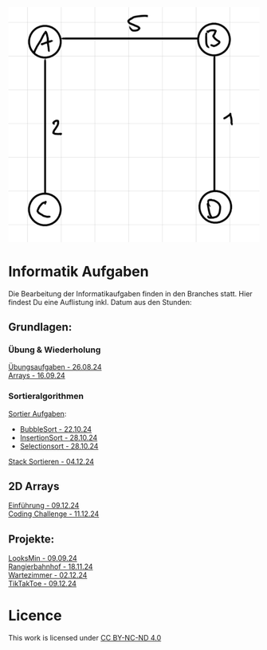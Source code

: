 ![Aufgabe2a.png](/Aufgabe%202a.png)

# Informatik Aufgaben
Die Bearbeitung der Informatikaufgaben finden in den Branches statt. Hier findest Du eine Auflistung inkl. Datum aus den Stunden:

## Grundlagen:
### Übung & Wiederholung
[Übungsaufgaben - 26.08.24](https://github.com/BothimTV/InfoAufgaben/blob/test-aufgaben/HelloWorld.java)  
[Arrays - 16.09.24](https://github.com/BothimTV/InfoAufgaben/tree/arrays)

### Sortieralgorithmen

[Sortier Aufgaben](https://github.com/BothimTV/InfoAufgaben/tree/sortierungen):
- [BubbleSort - 22.10.24](https://github.com/BothimTV/InfoAufgaben/pull/1/files#diff-30b5a41c1a972ba520fbd5eeb91d934dc969a13bcd328ca85e974a7a6eb1be69)
- [InsertionSort - 28.10.24](https://github.com/BothimTV/InfoAufgaben/pull/2/files#diff-d5cac0af5030e6790c52c07b679f74535ebfca284ebb4eeda2d61e80eeef61b0)
- [Selectionsort - 28.10.24](https://github.com/BothimTV/InfoAufgaben/pull/3/files#diff-de442cad8b9dfae4c9f808d7b8a3d496fd841af8ab0276ad374174797ef11aaa)  

[Stack Sortieren - 04.12.24](https://github.com/BothimTV/InfoAufgaben/blob/stack-sortieren/StackSortieren.java)

## 2D Arrays  
[Einführung - 09.12.24](https://github.com/BothimTV/InfoAufgaben/blob/2d-arrays/Array2D.java)  
[Coding Challenge - 11.12.24](https://github.com/BothimTV/InfoAufgaben/blob/2d-arrays-challenge/Array2DChallengeReloaded.java)  

## Projekte:
[LooksMin - 09.09.24](https://github.com/BothimTV/LooksMin)  
[Rangierbahnhof - 18.11.24](https://github.com/BothimTV/InfoAufgaben/tree/bahnhof)  
[Wartezimmer - 02.12.24](https://github.com/BothimTV/InfoAufgaben/tree/wartezimmer)  
[TikTakToe - 09.12.24](https://github.com/BothimTV/InfoAufgaben/tree/tiktaktoe)  

# Licence
This work is licensed under [CC BY-NC-ND 4.0](https://creativecommons.org/licenses/by-nc-nd/4.0/) 
